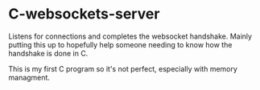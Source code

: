 C-websockets-server
===================
Listens for connections and completes the websocket handshake.
Mainly putting this up to hopefully help someone needing to know how the handshake is done in C.

This is my first C program so it's not perfect,
especially with memory managment.
